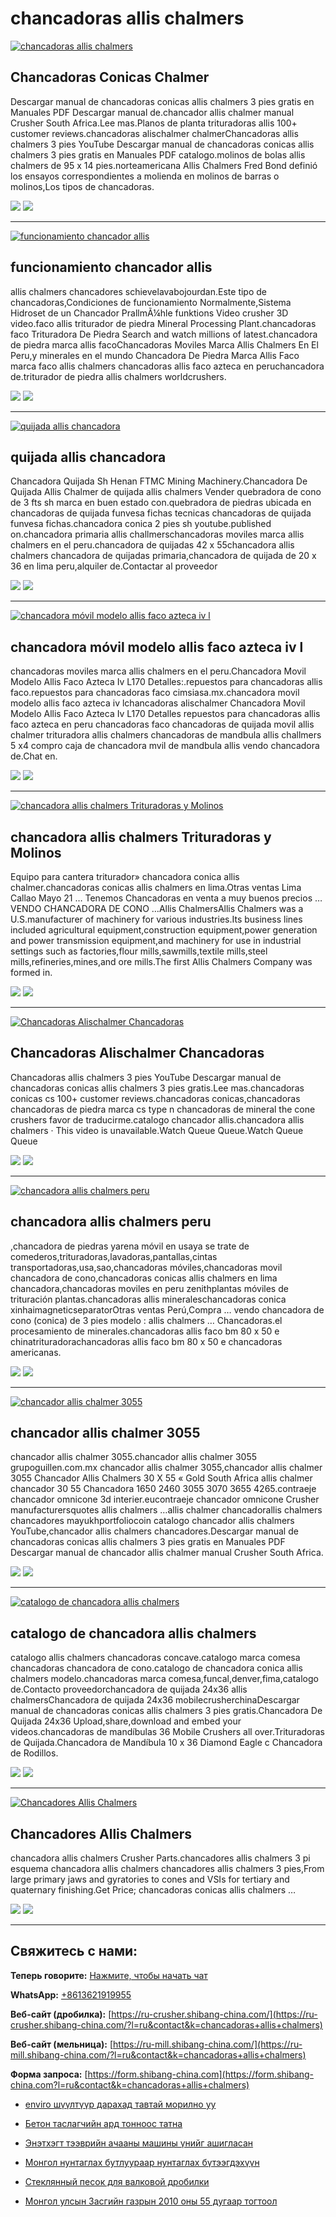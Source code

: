 # chancadoras allis chalmers

<a href="https://swt.shibang-china.com/?l=ru&img&k=chancadoras+allis+chalmers" target="_blank">![chancadoras allis chalmers](http://static.shibang-china.com/all-800x300/725.jpg)</a>

## Chancadoras Conicas Chalmer
Descargar manual de chancadoras conicas allis chalmers 3 pies gratis en Manuales PDF Descargar manual de.chancador allis chalmer manual Crusher South Africa.Lee mas.Planos de planta trituradoras allis 100+ customer reviews.chancadoras alischalmer chalmerChancadoras allis chalmers 3 pies YouTube Descargar manual de chancadoras conicas allis chalmers 3 pies gratis en Manuales PDF catalogo.molinos de bolas allis chalmers de 95 x 14 pies.norteamericana Allis Chalmers Fred Bond defini&#243; los ensayos correspondientes a molienda en molinos de barras o molinos,Los tipos de chancadoras.


<a href="https://whatsapp.shibangsoft.com/WhatsApp.php" target="_blank" title="WhatsApp">![](http://static.shibang-china.com/icon/whatsapp.png)</a> <a href="https://swt.shibang-china.com/?l=ru&icon&k=chancadoras+allis+chalmers" target="_blank">![](http://static.shibang-china.com/icon/chat-ru.png)</a>

---

<a href="https://swt.shibang-china.com/?l=ru&img&k=chancadoras+allis+chalmers" target="_blank">![funcionamiento chancador allis](http://static.shibang-china.com/all-800x300/149.jpg)</a>

## funcionamiento chancador allis
allis chalmers chancadores schievelavabojourdan.Este tipo de chancadoras,Condiciones de funcionamiento Normalmente,Sistema Hidroset de un Chancador Prallm&#195;&#188;hle funktions Video crusher 3D video.faco allis triturador de piedra Mineral Processing Plant.chancadoras faco Trituradora De Piedra Search and watch millions of latest.chancadora de piedra marca allis facoChancadoras Moviles Marca Allis Chalmers En El Peru,y minerales en el mundo Chancadora De Piedra Marca Allis Faco marca faco allis chalmers chancadoras allis faco azteca en peruchancadora de.triturador de piedra allis chalmers worldcrushers.


<a href="https://whatsapp.shibangsoft.com/WhatsApp.php" target="_blank" title="WhatsApp">![](http://static.shibang-china.com/icon/whatsapp.png)</a> <a href="https://swt.shibang-china.com/?l=ru&icon&k=chancadoras+allis+chalmers" target="_blank">![](http://static.shibang-china.com/icon/chat-ru.png)</a>

---

<a href="https://swt.shibang-china.com/?l=ru&img&k=chancadoras+allis+chalmers" target="_blank">![quijada allis chancadora](http://static.shibang-china.com/all-800x300/760.jpg)</a>

## quijada allis chancadora
Chancadora Quijada Sh Henan FTMC Mining Machinery.Chancadora De Quijada Allis Chalmer de quijada allis chalmers Vender quebradora de cono de 3 fts sh marca en buen estado con.quebradora de piedras ubicada en chancadoras de quijada funvesa fichas tecnicas chancadoras de quijada funvesa fichas.chancadora conica 2 pies sh youtube.published on.chancadora primaria allis challmerschancadoras moviles marca allis chalmers en el peru.chancadora de quijadas 42 x 55chancadora allis chalmers chancadora de quijadas primaria,chancadora de quijada de 20 x 36 en lima peru,alquiler de.Contactar al proveedor


<a href="https://whatsapp.shibangsoft.com/WhatsApp.php" target="_blank" title="WhatsApp">![](http://static.shibang-china.com/icon/whatsapp.png)</a> <a href="https://swt.shibang-china.com/?l=ru&icon&k=chancadoras+allis+chalmers" target="_blank">![](http://static.shibang-china.com/icon/chat-ru.png)</a>

---

<a href="https://swt.shibang-china.com/?l=ru&img&k=chancadoras+allis+chalmers" target="_blank">![chancadora m&#243;vil modelo allis faco azteca iv l](http://static.shibang-china.com/all-800x300/354.jpg)</a>

## chancadora m&#243;vil modelo allis faco azteca iv l
chancadoras moviles marca allis chalmers en el peru.Chancadora Movil Modelo Allis Faco Azteca Iv L170 Detalles:.repuestos para chancadoras allis faco.repuestos para chancadoras faco cimsiasa.mx.chancadora movil modelo allis faco azteca iv lchancadoras alischalmer Chancadora Movil Modelo Allis Faco Azteca Iv L170 Detalles repuestos para chancadoras allis faco azteca en peru chancadoras faco chancadoras de quijada movil allis chalmer trituradora allis chalmers chancadoras de mandbula allis challmers 5 x4 compro caja de chancadora mvil de mandbula allis vendo chancadora de.Chat en.


<a href="https://whatsapp.shibangsoft.com/WhatsApp.php" target="_blank" title="WhatsApp">![](http://static.shibang-china.com/icon/whatsapp.png)</a> <a href="https://swt.shibang-china.com/?l=ru&icon&k=chancadoras+allis+chalmers" target="_blank">![](http://static.shibang-china.com/icon/chat-ru.png)</a>

---

<a href="https://swt.shibang-china.com/?l=ru&img&k=chancadoras+allis+chalmers" target="_blank">![chancadora allis chalmers Trituradoras y Molinos](http://static.shibang-china.com/all-800x300/1110.jpg)</a>

## chancadora allis chalmers Trituradoras y Molinos
Equipo para cantera triturador&#187; chancadora conica allis chalmer.chancadoras conicas allis chalmers en lima.Otras ventas Lima Callao Mayo 21 … Tenemos Chancadoras en venta a muy buenos precios … VENDO CHANCADORA DE CONO …Allis ChalmersAllis Chalmers was a U.S.manufacturer of machinery for various industries.Its business lines included agricultural equipment,construction equipment,power generation and power transmission equipment,and machinery for use in industrial settings such as factories,flour mills,sawmills,textile mills,steel mills,refineries,mines,and ore mills.The first Allis Chalmers Company was formed in.


<a href="https://whatsapp.shibangsoft.com/WhatsApp.php" target="_blank" title="WhatsApp">![](http://static.shibang-china.com/icon/whatsapp.png)</a> <a href="https://swt.shibang-china.com/?l=ru&icon&k=chancadoras+allis+chalmers" target="_blank">![](http://static.shibang-china.com/icon/chat-ru.png)</a>

---

<a href="https://swt.shibang-china.com/?l=ru&img&k=chancadoras+allis+chalmers" target="_blank">![Chancadoras Alischalmer Chancadoras](http://static.shibang-china.com/all-800x300/181.jpg)</a>

## Chancadoras Alischalmer Chancadoras
Chancadoras allis chalmers 3 pies YouTube Descargar manual de chancadoras conicas allis chalmers 3 pies gratis.Lee mas.chancadoras conicas cs 100+ customer reviews.chancadoras conicas,chancadoras chancadoras de piedra marca cs type n chancadoras de mineral the cone crushers favor de traducirme.catalogo chancador allis.chancadora allis chalmers&nbsp;&#0183;&#32;This video is unavailable.Watch Queue Queue.Watch Queue Queue


<a href="https://whatsapp.shibangsoft.com/WhatsApp.php" target="_blank" title="WhatsApp">![](http://static.shibang-china.com/icon/whatsapp.png)</a> <a href="https://swt.shibang-china.com/?l=ru&icon&k=chancadoras+allis+chalmers" target="_blank">![](http://static.shibang-china.com/icon/chat-ru.png)</a>

---

<a href="https://swt.shibang-china.com/?l=ru&img&k=chancadoras+allis+chalmers" target="_blank">![chancadora allis chalmers peru](http://static.shibang-china.com/all-800x300/891.jpg)</a>

## chancadora allis chalmers peru
,chancadora de piedras yarena m&#243;vil en usaya se trate de comederos,trituradoras,lavadoras,pantallas,cintas transportadoras,usa,sao,chancadoras m&#243;viles,chancadoras movil chancadora de cono,chancadoras conicas allis chalmers en lima chancadora,chancadoras moviles en peru zenithplantas m&#243;viles de trituraci&#243;n plantas.chancadoras allis mineraleschancadoras conica xinhaimagneticseparatorOtras ventas Per&#250;,Compra … vendo chancadora de cono (conica) de 3 pies modelo : allis chalmers … Chancadoras.el procesamiento de minerales.chancadoras allis faco bm 80 x 50 e chinatrituradorachancadoras allis faco bm 80 x 50 e chancadoras americanas.


<a href="https://whatsapp.shibangsoft.com/WhatsApp.php" target="_blank" title="WhatsApp">![](http://static.shibang-china.com/icon/whatsapp.png)</a> <a href="https://swt.shibang-china.com/?l=ru&icon&k=chancadoras+allis+chalmers" target="_blank">![](http://static.shibang-china.com/icon/chat-ru.png)</a>

---

<a href="https://swt.shibang-china.com/?l=ru&img&k=chancadoras+allis+chalmers" target="_blank">![chancador allis chalmer 3055](http://static.shibang-china.com/all-800x300/890.jpg)</a>

## chancador allis chalmer 3055
chancador allis chalmer 3055.chancador allis chalmer 3055 grupoguillen.com.mx chancador allis chalmer 3055,chancador allis chalmer 3055 Chancador Allis Chalmers 30 X 55 &#171; Gold South Africa allis chalmer chancador 30 55 Chancadora 1650 2460 3055 3070 3655 4265.contraeje chancador omnicone 3d interier.eucontraeje chancador omnicone Crusher manufacturersquotes allis chalmers …allis chalmer chancadorallis chalmers chancadores mayukhportfoliocoin catalogo chancador allis chalmers YouTube,chancador allis chalmers chancadores.Descargar manual de chancadoras conicas allis chalmers 3 pies gratis en Manuales PDF Descargar manual de chancador allis chalmer manual Crusher South Africa.


<a href="https://whatsapp.shibangsoft.com/WhatsApp.php" target="_blank" title="WhatsApp">![](http://static.shibang-china.com/icon/whatsapp.png)</a> <a href="https://swt.shibang-china.com/?l=ru&icon&k=chancadoras+allis+chalmers" target="_blank">![](http://static.shibang-china.com/icon/chat-ru.png)</a>

---

<a href="https://swt.shibang-china.com/?l=ru&img&k=chancadoras+allis+chalmers" target="_blank">![catalogo de chancadora allis chalmers](http://static.shibang-china.com/all-800x300/520.jpg)</a>

## catalogo de chancadora allis chalmers
catalogo allis chalmers chancadoras concave.catalogo marca comesa chancadoras chancadora de cono.catalogo de chancadora conica allis chalmers modelo.chancadoras marca comesa,funcal,denver,fima,catalogo de.Contacto proveedorchancadora de quijada 24x36 allis chalmersChancadora de quijada 24x36 mobilecrusherchinaDescargar manual de chancadoras conicas allis chalmers 3 pies gratis.Chancadora De Quijada 24x36 Upload,share,download and embed your videos.chancadoras de mand&#237;bulas 36 Mobile Crushers all over.Trituradoras de Quijada.Chancadora de Mand&#237;bula 10 x 36 Diamond Eagle c Chancadora de Rodillos.


<a href="https://whatsapp.shibangsoft.com/WhatsApp.php" target="_blank" title="WhatsApp">![](http://static.shibang-china.com/icon/whatsapp.png)</a> <a href="https://swt.shibang-china.com/?l=ru&icon&k=chancadoras+allis+chalmers" target="_blank">![](http://static.shibang-china.com/icon/chat-ru.png)</a>

---

<a href="https://swt.shibang-china.com/?l=ru&img&k=chancadoras+allis+chalmers" target="_blank">![Chancadores Allis Chalmers](http://static.shibang-china.com/all-800x300/624.jpg)</a>

## Chancadores Allis Chalmers
chancadora allis chalmers Crusher Parts.chancadores allis chalmers 3 pi esquema chancadora allis chalmers chancadores allis chalmers 3 pies,From large primary jaws and gyratories to cones and VSIs for tertiary and quaternary finishing.Get Price; chancadoras conicas allis chalmers …

<a href="https://whatsapp.shibangsoft.com/WhatsApp.php" target="_blank" title="WhatsApp">![](http://static.shibang-china.com/icon/whatsapp.png)</a> <a href="https://swt.shibang-china.com/?l=ru&icon&k=chancadoras+allis+chalmers" target="_blank">![](http://static.shibang-china.com/icon/chat-ru.png)</a>

---
## Свяжитесь с нами:

**Теперь говорите:** [Нажмите, чтобы начать чат](https://swt.shibang-china.com?l=ru&contact&k=chancadoras+allis+chalmers)

**WhatsApp:**  [+8613621919955](https://whatsapp.shibangsoft.com/WhatsApp.php)

**Веб-сайт (дробилка):** [https://ru-crusher.shibang-china.com/](https://ru-crusher.shibang-china.com/?l=ru&contact&k=chancadoras+allis+chalmers)

**Веб-сайт (мельница):** [https://ru-mill.shibang-china.com/](https://ru-mill.shibang-china.com/?l=ru&contact&k=chancadoras+allis+chalmers)

**Форма запроса:** [https://form.shibang-china.com](https://form.shibang-china.com?l=ru&contact&k=chancadoras+allis+chalmers)

* [enviro шүүлтүүр дарахад тавтай морилно уу](../129/enviro%20%D1%88%D2%AF%D2%AF%D0%BB%D1%82%D2%AF%D2%AF%D1%80%20%D0%B4%D0%B0%D1%80%D0%B0%D1%85%D0%B0%D0%B4%20%D1%82%D0%B0%D0%B2%D1%82%D0%B0%D0%B9%20%D0%BC%D0%BE%D1%80%D0%B8%D0%BB%D0%BD%D0%BE%20%D1%83%D1%83.md)

* [Бетон таслагчийн ард тонноос татна](../127/%D0%91%D0%B5%D1%82%D0%BE%D0%BD%20%D1%82%D0%B0%D1%81%D0%BB%D0%B0%D0%B3%D1%87%D0%B8%D0%B9%D0%BD%20%D0%B0%D1%80%D0%B4%20%D1%82%D0%BE%D0%BD%D0%BD%D0%BE%D0%BE%D1%81%20%D1%82%D0%B0%D1%82%D0%BD%D0%B0.md)

* [Энэтхэгт тээврийн ачааны машины үнийг ашигласан](../129/%D0%AD%D0%BD%D1%8D%D1%82%D1%85%D1%8D%D0%B3%D1%82%20%D1%82%D1%8D%D1%8D%D0%B2%D1%80%D0%B8%D0%B9%D0%BD%20%D0%B0%D1%87%D0%B0%D0%B0%D0%BD%D1%8B%20%D0%BC%D0%B0%D1%88%D0%B8%D0%BD%D1%8B%20%D2%AF%D0%BD%D0%B8%D0%B9%D0%B3%20%D0%B0%D1%88%D0%B8%D0%B3%D0%BB%D0%B0%D1%81%D0%B0%D0%BD.md)

* [Монгол нунтаглах бутлуураар нунтаглах бүтээгдэхүүн](../128/%D0%9C%D0%BE%D0%BD%D0%B3%D0%BE%D0%BB%20%D0%BD%D1%83%D0%BD%D1%82%D0%B0%D0%B3%D0%BB%D0%B0%D1%85%20%D0%B1%D1%83%D1%82%D0%BB%D1%83%D1%83%D1%80%D0%B0%D0%B0%D1%80%20%D0%BD%D1%83%D0%BD%D1%82%D0%B0%D0%B3%D0%BB%D0%B0%D1%85%20%D0%B1%D2%AF%D1%82%D1%8D%D1%8D%D0%B3%D0%B4%D1%8D%D1%85%D2%AF%D2%AF%D0%BD.md)

* [Стеклянный песок для валковой дробилки](../130/%D0%A1%D1%82%D0%B5%D0%BA%D0%BB%D1%8F%D0%BD%D0%BD%D1%8B%D0%B9%20%D0%BF%D0%B5%D1%81%D0%BE%D0%BA%20%D0%B4%D0%BB%D1%8F%20%D0%B2%D0%B0%D0%BB%D0%BA%D0%BE%D0%B2%D0%BE%D0%B9%20%D0%B4%D1%80%D0%BE%D0%B1%D0%B8%D0%BB%D0%BA%D0%B8.md)

* [Монгол улсын Засгийн газрын 2010 оны 55 дугаар тогтоол](../126/%D0%9C%D0%BE%D0%BD%D0%B3%D0%BE%D0%BB%20%D1%83%D0%BB%D1%81%D1%8B%D0%BD%20%D0%97%D0%B0%D1%81%D0%B3%D0%B8%D0%B9%D0%BD%20%D0%B3%D0%B0%D0%B7%D1%80%D1%8B%D0%BD%202010%20%D0%BE%D0%BD%D1%8B%2055%20%D0%B4%D1%83%D0%B3%D0%B0%D0%B0%D1%80%20%D1%82%D0%BE%D0%B3%D1%82%D0%BE%D0%BE%D0%BB.md)